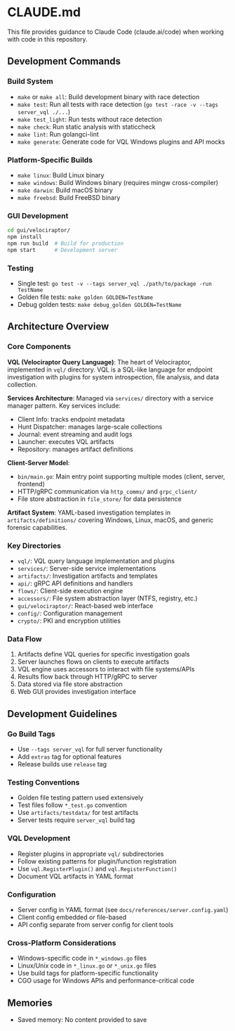 # CLAUDE.md

This file provides guidance to Claude Code (claude.ai/code) when working with code in this repository.

## Development Commands

### Build System
- `make` or `make all`: Build development binary with race detection
- `make test`: Run all tests with race detection (`go test -race -v --tags server_vql ./...`)
- `make test_light`: Run tests without race detection
- `make check`: Run static analysis with staticcheck
- `make lint`: Run golangci-lint
- `make generate`: Generate code for VQL Windows plugins and API mocks

### Platform-Specific Builds
- `make linux`: Build Linux binary
- `make windows`: Build Windows binary (requires mingw cross-compiler)
- `make darwin`: Build macOS binary
- `make freebsd`: Build FreeBSD binary

### GUI Development
```bash
cd gui/velociraptor/
npm install
npm run build  # Build for production
npm start      # Development server
```

### Testing
- Single test: `go test -v --tags server_vql ./path/to/package -run TestName`
- Golden file tests: `make golden GOLDEN=TestName`
- Debug golden tests: `make debug_golden GOLDEN=TestName`

## Architecture Overview

### Core Components

**VQL (Velociraptor Query Language)**: The heart of Velociraptor, implemented in `vql/` directory. VQL is a SQL-like language for endpoint investigation with plugins for system introspection, file analysis, and data collection.

**Services Architecture**: Managed via `services/` directory with a service manager pattern. Key services include:
- Client Info: tracks endpoint metadata
- Hunt Dispatcher: manages large-scale collections
- Journal: event streaming and audit logs
- Launcher: executes VQL artifacts
- Repository: manages artifact definitions

**Client-Server Model**:
- `bin/main.go`: Main entry point supporting multiple modes (client, server, frontend)
- HTTP/gRPC communication via `http_comms/` and `grpc_client/`
- File store abstraction in `file_store/` for data persistence

**Artifact System**: YAML-based investigation templates in `artifacts/definitions/` covering Windows, Linux, macOS, and generic forensic capabilities.

### Key Directories

- `vql/`: VQL query language implementation and plugins
- `services/`: Server-side service implementations
- `artifacts/`: Investigation artifacts and templates
- `api/`: gRPC API definitions and handlers
- `flows/`: Client-side execution engine
- `accessors/`: File system abstraction layer (NTFS, registry, etc.)
- `gui/velociraptor/`: React-based web interface
- `config/`: Configuration management
- `crypto/`: PKI and encryption utilities

### Data Flow

1. Artifacts define VQL queries for specific investigation goals
2. Server launches flows on clients to execute artifacts
3. VQL engine uses accessors to interact with file systems/APIs
4. Results flow back through HTTP/gRPC to server
5. Data stored via file store abstraction
6. Web GUI provides investigation interface

## Development Guidelines

### Go Build Tags
- Use `--tags server_vql` for full server functionality
- Add `extras` tag for optional features
- Release builds use `release` tag

### Testing Conventions
- Golden file testing pattern used extensively
- Test files follow `*_test.go` convention
- Use `artifacts/testdata/` for test artifacts
- Server tests require `server_vql` build tag

### VQL Development
- Register plugins in appropriate `vql/` subdirectories
- Follow existing patterns for plugin/function registration
- Use `vql.RegisterPlugin()` and `vql.RegisterFunction()`
- Document VQL artifacts in YAML format

### Configuration
- Server config in YAML format (see `docs/references/server.config.yaml`)
- Client config embedded or file-based
- API config separate from server config for client tools

### Cross-Platform Considerations
- Windows-specific code in `*_windows.go` files
- Linux/Unix code in `*_linux.go` or `*_unix.go` files
- Use build tags for platform-specific functionality
- CGO usage for Windows APIs and performance-critical code

## Memories
 - Saved memory: No content provided to save